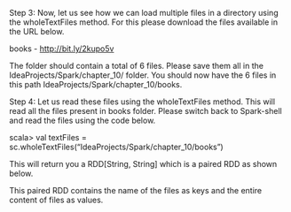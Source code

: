 
 

Step 3: Now, let us see how we can load multiple files in a directory using the wholeTextFiles method. For this please download the files available in the URL below.

books - http://bit.ly/2kupo5v

The folder should contain a total of 6 files. Please save them all in the IdeaProjects/Spark/chapter_10/ folder. You should now have the 6 files in this path IdeaProjects/Spark/chapter_10/books.

Step 4: Let us read these files using the wholeTextFiles method. This will read all the files present in books folder. Please switch back to Spark-shell and read the files using the code below.

scala> val textFiles = sc.wholeTextFiles(“IdeaProjects/Spark/chapter_10/books”)

This will return you a RDD[String, String] which is a paired RDD as shown below.

 

This paired RDD contains the name of the files as keys and the entire content of files as values.


